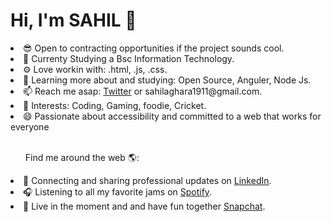 <h1>Hi, I'm SAHIL 👋</h1>
<li>😎 Open to contracting opportunities if the project sounds cool.</li>
<li>🏢 Currenty Studying a Bsc Information Technology.</li>
<li>⚙️ Love workin with: .html, .js, .css.</li>
<li>🌱 Learning more about and studying: Open Source, Anguler, Node Js.</li>
<li>📫 Reach me asap: <a href="https://twitter.com/sahilaghara_19" target="_blank">Twitter</a> or sahilaghara1911@gmail.com.</li>
<li>💜 Interests: Coding, Gaming, foodie, Cricket.</li>
<li>😄 Passionate about accessibility and committed to a web that works for everyone</li><br>
<ul>Find me around the web 🌎:</ul>
<li>💼 Connecting and sharing professional updates on <a href="https://www.linkedin.com/in/sahil-aghara-363458202/" target="_blank">LinkedIn</a>.</li>
<li>🎧 Listening to all my favorite jams on <a href="https://open.spotify.com/playlist/4JF920cRfshQkZSDyN7bZL" target="_blank">Spotify</a>.</li>
<li>👻 Live in the moment and and have fun together <a href="https://www.snapchat.com/add/sahilaghara_19?share_id=XjBntpx6ZqE&locale=en-US" target="_blank">Snapchat</a>.</li>

